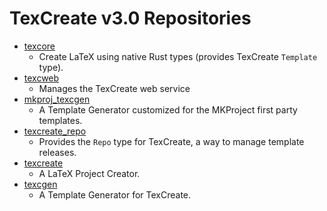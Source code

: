 # TexCreate v3.0 Repositories
- [texcore](https://github.com/MKProj/texcore)
	- Create LaTeX using native Rust types (provides TexCreate `Template` type).
- [texcweb](https://github.com/MKProj/texcweb)
	- Manages the TexCreate web service
- [mkproj_texcgen](https://github.com/MKProj/mkproj_texcgen)
	- A Template Generator customized for the MKProject first party templates.
- [texcreate_repo](https://github.com/MKProj/texcreate_repo)
	- Provides the `Repo` type for TexCreate, a way to manage template releases.
- [texcreate](https://github.com/MKProj/texcreate)
	- A LaTeX Project Creator.
- [texcgen](https://github.com/MKProj/texcgen)
	- A Template Generator for TexCreate.